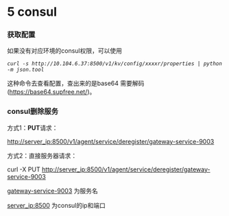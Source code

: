 # 5 consul

### 获取配置

如果没有对应环境的consul权限，可以使用

*`curl -s http://10.104.6.37:8500/v1/kv/config/xxxxr/properties | python -m json.tool`*

这种命令去查看配置，查出来的是base64  需要解码(https://base64.supfree.net/)。





### consul删除服务

方式1：**PUT**请求：

[http://server_ip:8500/v1/agent/service/deregister/gateway-service-9003](https://blog.csdn.net/v1/agent/service/deregister/paas-portal-sit-9003)

方式2：直接服务器请求：

curl -X PUT [http://server_ip:8500/v1/agent/service/deregister/gateway-service-9003](https://blog.csdn.net/v1/agent/service/deregister/paas-portal-sit-9003)

 

[gateway-service-9003](https://blog.csdn.net/v1/agent/service/deregister/paas-portal-sit-9003) 为服务名

[server_ip:8500](https://blog.csdn.net/v1/agent/service/deregister/paas-portal-sit-9003) 为consul的ip和端口

